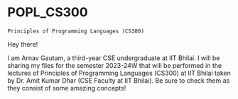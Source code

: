 # POPL_CS300
`Principles of Programming Languages (CS300)`

Hey there!

I am Arnav Gautam, a third-year CSE undergraduate at IIT Bhilai. I will be sharing my files for the semester 2023-24W that will be performed in the lectures of Principles of Programming Languages (CS300) at IIT Bhilai taken by Dr. Amit Kumar Dhar (CSE Faculty at IIT Bhilai). Be sure to check them as they consist of some amazing concepts!

